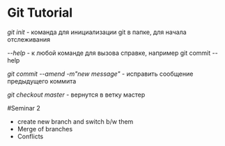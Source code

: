 # Git Tutorial

*git init* - команда для инициализации git в папке, для начала отслеживания

*--help* - к любой команде для вызова справке, например git commit --help

*git commit --amend -m"new message"* - исправить сообщение предыдущего коммита

*git checkout master* - вернутся в ветку мастер

#Seminar 2
* create new branch and switch b/w them
* Merge of branches 
* Conflicts
